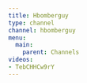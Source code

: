 ```yaml
---
title: Hbomberguy
type: channel
channel: hbomberguy
menu:
  main:
    parent: Channels
videos:
- TebCHHCw9rY
---
```

